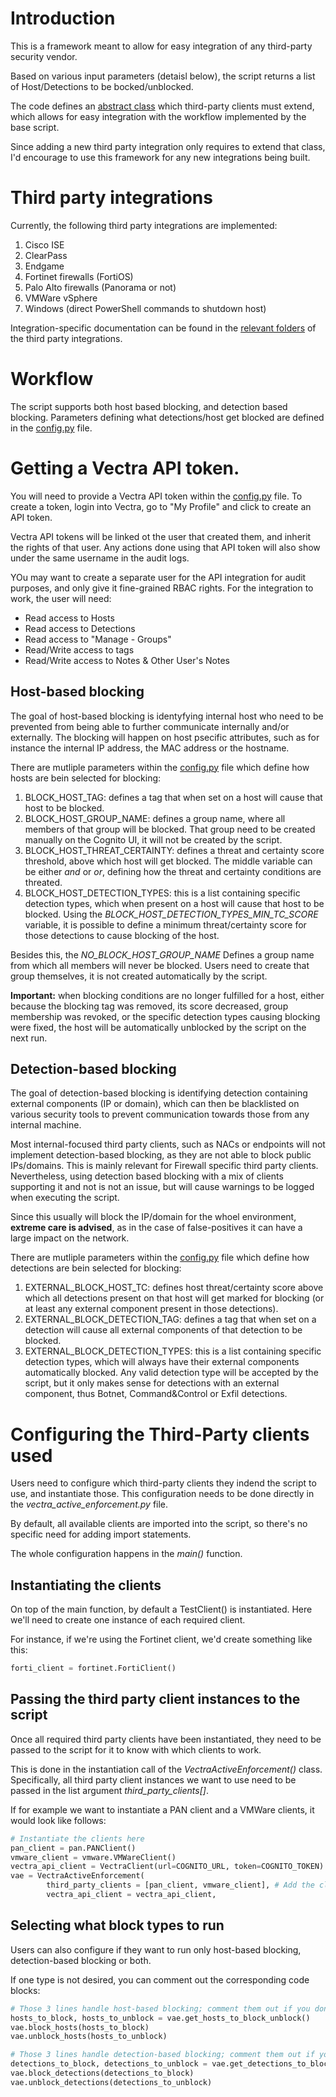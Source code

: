# Introduction
This is a framework meant to allow for easy integration of any third-party security vendor. 

Based on various input parameters (detaisl below), the script returns a list of Host/Detections to be bocked/unblocked. 

The code defines an [abstract class](./third_party_clients/third_party_interface.py) which third-party clients must extend, which allows for easy integration with the workflow implemented by the base script. 

Since adding a new third party integration only requires to extend that class, I'd encourage to use this framework for any new integrations being built. 


# Third party integrations

Currently, the following third party integrations are implemented: 
1. Cisco ISE
2. ClearPass
3. Endgame
4. Fortinet firewalls (FortiOS)
5. Palo Alto firewalls (Panorama or not)
6. VMWare vSphere
7. Windows (direct PowerShell commands to shutdown host)

Integration-specific documentation can be found in the [relevant folders](./third_party_clients/) of the third party integrations. 


# Workflow

The script supports both host based blocking, and detection based blocking. Parameters defining what detections/host get blocked are defined in the [config.py](./config.py) file.


# Getting a Vectra API token. 

You will need to provide a Vectra API token within the [config.py](./config.py) file. To create a token, login into Vectra, go to "My Profile" and click to create an API token. 

Vectra API tokens will be linked ot the user that created them, and inherit the rights of that user. Any actions done using that API token will also show under the same username in the audit logs. 

YOu may want to create a separate user for the API integration for audit purposes, and only give it fine-grained RBAC rights. For the integration to work, the user will need:
* Read access to Hosts
* Read access to Detections
* Read access to "Manage - Groups"
* Read/Write access to tags
* Read/Write access to Notes & Other User's Notes


## Host-based blocking

The goal of host-based blocking is identyfying internal host who need to be prevented from being able to further communicate internally and/or externally. The blocking will happen on host psecific attributes, such as for instance the internal IP address, the MAC address or the hostname. 

There are mutliple parameters within the [config.py](./config.py) file which define how hosts are bein selected for blocking:

1. BLOCK_HOST_TAG: defines a tag that when set on a host will cause that host to be blocked.
2. BLOCK_HOST_GROUP_NAME: defines a group name, where all members of that group will be blocked. That group need to be created manually on the Cognito UI, it will not be created by the script. 
3. BLOCK_HOST_THREAT_CERTAINTY: defines a threat and certainty score threshold, above which host will get blocked. The middle variable can be either _and_ or _or_, defining how the threat and certainty conditions are threated. 
4. BLOCK_HOST_DETECTION_TYPES: this is a list containing specific detection types, which when present on a host will cause that host to be blocked. Using the _BLOCK_HOST_DETECTION_TYPES_MIN_TC_SCORE_ variable, it is possible to define a minimum threat/certainty score for those detections to cause blocking of the host. 

Besides this, the _NO_BLOCK_HOST_GROUP_NAME_ Defines a group name from which all members will never be blocked. Users need to create that group themselves, it is not created automatically by the script. 

**Important:** when blocking conditions are no longer fulfilled for a host, either because the blocking tag was removed, its score decreased, group membership was revoked, or the specific detection types causing blocking were fixed, the host will be automatically unblocked by the script on the next run. 

## Detection-based blocking

The goal of detection-based blocking is identifying detection containing external components (IP or domain), which can then be blacklisted on various security tools to prevent communication towards those from any internal machine. 

Most internal-focused third party clients, such as NACs or endpoints will not implement detection-based blocking, as they are not able to block public IPs/domains. This is mainly relevant for Firewall specific third party clients. Nevertheless, using detection based blocking with a mix of clients supporting it and not is not an issue, but will cause warnings to be logged when executing the script. 

Since this usually will block the IP/domain for the whoel environment, **extreme care is advised**, as in the case of false-positives it can have a large impact on the network. 

There are mutliple parameters within the [config.py](./config.py) file which define how detections are bein selected for blocking:

1. EXTERNAL_BLOCK_HOST_TC: defines host threat/certainty score above which all detections present on that host will get marked for blocking (or at least any external component present in those detections). 
2. EXTERNAL_BLOCK_DETECTION_TAG: defines a tag that when set on a detection will cause all external components of that detection to be blocked. 
3. EXTERNAL_BLOCK_DETECTION_TYPES: this is a list containing specific detection types, which will always have their external components automatically blocked. Any valid detection type will be accepted by the script, but it only makes sense for detections with an external component, thus Botnet, Command&Control or Exfil detections. 


# Configuring the Third-Party clients used

Users need to configure which third-party clients they indend the script to use, and instantiate those. This configuration needs to be done directly in the _vectra_active_enforcement.py_ file. 

By default, all available clients are imported into the script, so there's no specific need for adding import statements. 

The whole configuration happens in the _main()_ function. 

## Instantiating the clients

On top of the main function, by default a TestClient() is instantiated. Here we'll need to create one instance of each required client. 

For instance, if we're using the Fortinet client, we'd create something like this:
```python
forti_client = fortinet.FortiClient()
```

## Passing the third party client instances to the script

Once all required third party clients have been instantiated, they need to be passed to the script for it to know with which clients to work. 

This is done in the instantiation call of the _VectraActiveEnforcement()_ class. Specifically, all third party client instances we want to use need to be passed in the list argument _third_party_clients[]_.

If for example we want to instantiate a PAN client and a VMWare clients, it would look like follows:

```python
# Instantiate the clients here
pan_client = pan.PANClient()
vmware_client = vmware.VMWareClient()
vectra_api_client = VectraClient(url=COGNITO_URL, token=COGNITO_TOKEN)
vae = VectraActiveEnforcement(
        third_party_clients = [pan_client, vmware_client], # Add the clients to this list 
        vectra_api_client = vectra_api_client,
```

## Selecting what block types to run

Users can also configure if they want to run only host-based blocking, detection-based blocking or both. 

If one type is not desired, you can comment out the corresponding code blocks:

```python
# Those 3 lines handle host-based blocking; comment them out if you don't want it
hosts_to_block, hosts_to_unblock = vae.get_hosts_to_block_unblock()
vae.block_hosts(hosts_to_block)
vae.unblock_hosts(hosts_to_unblock)

# Those 3 lines handle detection-based blocking; comment them out if you don't want it
detections_to_block, detections_to_unblock = vae.get_detections_to_block_unblock()
vae.block_detections(detections_to_block)
vae.unblock_detections(detections_to_unblock)
```

